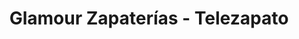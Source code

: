 ---
title: "Glamour Zapaterías - Telezapato"
url: /zamora/glamour-zapaterias-telezapato/
shop: zapatos
---